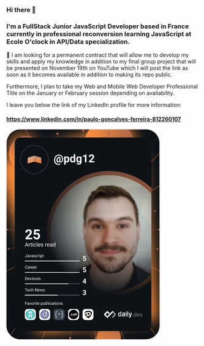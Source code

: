 ### Hi there 👋

### I'm a <strong>FullStack Junior JavaScript Developer</strong> based in France currently in professional reconversion learning JavaScript at <strong>Ecole O'clock</strong> in API/Data specialization. 

👯 I am looking for a permanent contract that will allow me to develop my skills and apply my knowledge in addition to my final group project that will be presented on November 19th on YouTube which I will post the link as soon as it becomes available in addition to making its repo public. 

Furthermore, I plan to take my Web and Mobile Web Developer Professional Title on the January or February session depending on availability.

I leave you below the link of my LinkedIn profile for more information:


#### https://www.linkedin.com/in/paulo-goncalves-ferreira-812260107

<a href="https://app.daily.dev/pdg12"><img src="https://github.com/Paulo-GF/Paulo-GF/blob/main/devcard.svg" width="400" alt="Goncalves Ferreira Paulo's Dev Card"/></a>





